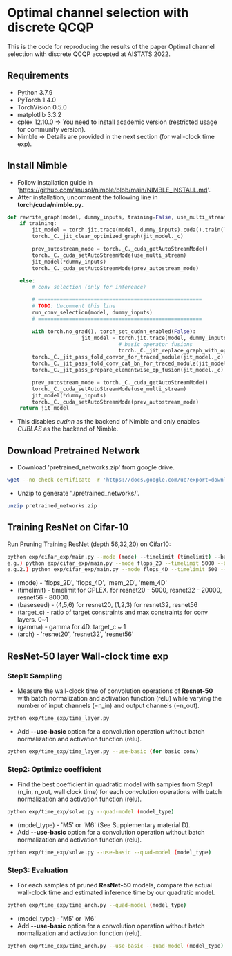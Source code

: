 # Optimal channel selection with discrete QCQP
This is the code for reproducing the results of the paper Optimal channel selection with discrete QCQP accepted at AISTATS 2022.

## Requirements
- Python 3.7.9
- PyTorch 1.4.0
- TorchVision 0.5.0
- matplotlib 3.3.2
- cplex 12.10.0 => You need to install academic version (restricted usage for community version).
- Nimble => Details are provided in the next section (for wall-clock time exp).

## Install Nimble
* Follow installation guide in 'https://github.com/snuspl/nimble/blob/main/NIMBLE_INSTALL.md'.
* After installation, uncomment the following line in **torch/cuda/nimble.py**.
```python
def rewrite_graph(model, dummy_inputs, training=False, use_multi_stream=False):
    if training:
        jit_model = torch.jit.trace(model, dummy_inputs).cuda().train(True)
        torch._C._jit_clear_optimized_graph(jit_model._c)

        prev_autostream_mode = torch._C._cuda_getAutoStreamMode()
        torch._C._cuda_setAutoStreamMode(use_multi_stream)
        jit_model(*dummy_inputs)
        torch._C._cuda_setAutoStreamMode(prev_autostream_mode)

    else:
        # conv selection (only for inference)

        # =====================================================
        # TODO: Uncomment this line
        run_conv_selection(model, dummy_inputs)   
        # =====================================================

        with torch.no_grad(), torch_set_cudnn_enabled(False):
                        jit_model = torch.jit.trace(model, dummy_inputs).cuda().train(False)
                                    # basic operator fusions
                                    torch._C._jit_replace_graph_with_optimized_graph(jit_model._c, *dummy_inputs)
        torch._C._jit_pass_fold_convbn_for_traced_module(jit_model._c)
        torch._C._jit_pass_fold_conv_cat_bn_for_traced_module(jit_model._c)
        torch._C._jit_pass_prepare_elementwise_op_fusion(jit_model._c)

        prev_autostream_mode = torch._C._cuda_getAutoStreamMode()
        torch._C._cuda_setAutoStreamMode(use_multi_stream)
        jit_model(*dummy_inputs)
        torch._C._cuda_setAutoStreamMode(prev_autostream_mode)
    return jit_model
```
* This disables *cudnn* as the backend of Nimble and only enables *CUBLAS* as the backend of Nimble.

## Download Pretrained Network
- Download 'pretrained_networks.zip' from google drive.
```bash
wget --no-check-certificate -r 'https://docs.google.com/uc?export=download&id=1ZRL84HmoRG28c7IOSDu5gKNwxGcLIsPU' -O pretrained_networks.zip
```
- Unzip to generate './pretrained_networks/'.
```bash
unzip pretrained_networks.zip
```

## Training ResNet on Cifar-10
Run Pruning Training ResNet (depth 56,32,20) on Cifar10:

```bash
python exp/cifar_exp/main.py --mode (mode) --timelimit (timelimit) --baseseed (baseseed) --target_c (target) --arch (arch)
e.g.) python exp/cifar_exp/main.py --mode flops_2D --timelimit 5000 --baseseed 4 --target_c 0.46 --arch resnet20
e.g.2.) python exp/cifar_exp/main.py --mode flops_4D --timelimit 500 --baseseed 4 --target_c 0.46 --ratio 0.5 --arch resnet20
```

* (mode) - 'flops_2D', 'flops_4D', 'mem_2D', 'mem_4D'
* (timelimit) - timelimit for CPLEX. for resnet20 - 5000, resnet32 - 20000, resnet56 - 80000.
* (baseseed) - (4,5,6) for resnet20, (1,2,3) for resnet32, resnet56
* (target_c) - ratio of target constraints and max constraints for conv layers. 0~1
* (gamma) - gamma for 4D. target_c ~ 1
* (arch) - 'resnet20', 'resnet32', 'resnet56'


## ResNet-50 layer Wall-clock time exp

### Step1: Sampling
* Measure the wall-clock time of convolution operations of **Resnet-50** with batch normalization and activation function (relu) while varying the number of input channels (=n_in) and output channels (=n_out). 
```bash
python exp/time_exp/time_layer.py
```
* Add **--use-basic** option for a convolution operation without batch normalization and activation function (relu).
```bash
python exp/time_exp/time_layer.py --use-basic (for basic conv)
```

### Step2: Optimize coefficient
*  Find the best coefficient in quadratic model with samples from Step1 (n_in, n_out, wall clock time) for each convolution operations with batch normalization and activation function (relu).
```bash
python exp/time_exp/solve.py --quad-model (model_type)
```
* (model_type) - 'M5' or 'M6' (See Supplementary material D).
* Add **--use-basic** option for a convolution operation without batch normalization and activation function (relu).
```bash
python exp/time_exp/solve.py --use-basic --quad-model (model_type)
```

### Step3: Evaluation 
* For each samples of pruned **ResNet-50** models, compare the actual wall-clock time and estimated inference time by our quadratic model.
```bash
python exp/time_exp/time_arch.py --quad-model (model_type)
```
* (model_type) - 'M5' or 'M6'
* Add **--use-basic** option for a convolution operation without batch normalization and activation function (relu).
```bash
python exp/time_exp/time_arch.py --use-basic --quad-model (model_type)
```

